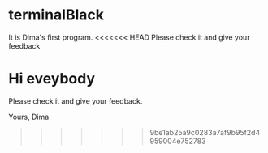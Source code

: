 # terminalBlack
It is Dima's first program.
<<<<<<< HEAD
Please check it and give your feedback

Hi eveybody
=======
Please check it and give your feedback.

Yours, Dima
>>>>>>> 9be1ab25a9c0283a7af9b95f2d4959004e752783
